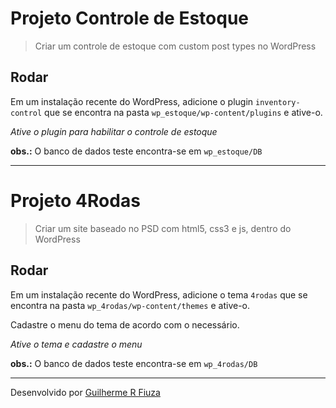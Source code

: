 # Projeto Controle de Estoque

> Criar um controle de estoque com custom post types no WordPress

## Rodar

Em um instalação recente do WordPress, adicione o plugin `inventory-control`
que se encontra na pasta `wp_estoque/wp-content/plugins` e ative-o.

_Ative o plugin para habilitar o controle de estoque_

**obs.:** O banco de dados teste encontra-se em `wp_estoque/DB`


---


# Projeto 4Rodas

> Criar um site baseado no PSD com html5, css3 e js, dentro do WordPress

## Rodar

Em um instalação recente do WordPress, adicione o tema `4rodas`
que se encontra na pasta `wp_4rodas/wp-content/themes` e ative-o.

Cadastre o menu do tema de acordo com o necessário.

_Ative o tema e cadastre o menu_

**obs.:** O banco de dados teste encontra-se em `wp_4rodas/DB`


---

Desenvolvido por [Guilherme R Fiuza](http://fiuzagr.github.io)

